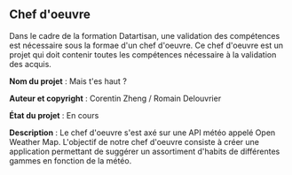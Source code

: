 ## Chef d'oeuvre

Dans le cadre de la formation Datartisan, une validation des compétences est nécessaire sous la formae d'un chef d'oeuvre. Ce chef d'oeuvre est un projet qui doit contenir toutes les compétences nécessaire à la validation des acquis.

**Nom du projet** : Mais t'es haut ?

**Auteur et copyright** : Corentin Zheng / Romain Delouvrier

**État du projet** : En cours

**Description** : Le chef d'oeuvre s'est axé sur une API météo appelé Open Weather Map. L'objectif de notre chef d'oeuvre consiste à créer une application permettant de suggérer un assortiment d'habits de différentes gammes en fonction de la météo.
